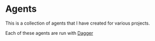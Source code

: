 # Agents

This is a collection of agents that I have created for various projects.

Each of these agents are run with [Dagger](https://dagger.io)
